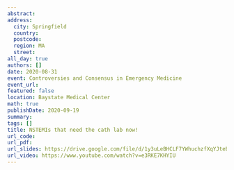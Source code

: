 ```yaml
---
abstract: 
address:
  city: Springfield
  country:
  postcode: 
  region: MA
  street: 
all_day: true
authors: []
date: 2020-08-31
event: Controversies and Consensus in Emergency Medicine
event_url: 
featured: false
location: Baystate Medical Center
math: true
publishDate: 2020-09-19
summary: 
tags: []
title: NSTEMIs that need the cath lab now!
url_code: 
url_pdf: 
url_slides: https://drive.google.com/file/d/1y3uLeBHCLF7YWhuchzfXqYJteBxEli-5/view?usp=sharing
url_video: https://www.youtube.com/watch?v=e3RKE7KHYIU
---
```

